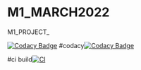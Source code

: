 # M1_MARCH2022
M1_PROJECT_

[![Codacy Badge](https://api.codacy.com/project/badge/Grade/50407e79d2db4725919b9ede42f9af37)](https://app.codacy.com/gh/jana1213/M1_MARCH2022?utm_source=github.com&utm_medium=referral&utm_content=jana1213/M1_MARCH2022&utm_campaign=Badge_Grade_Settings)
#codacy[![Codacy Badge](https://app.codacy.com/project/badge/Grade/d3b2e79760a242749131a4ccac689898)](https://www.codacy.com/gh/jana1213/M1_MARCH2022/dashboard?utm_source=github.com&amp;utm_medium=referral&amp;utm_content=jana1213/M1_MARCH2022&amp;utm_campaign=Badge_Grade)


#ci
build[![CI](https://github.com/jana1213/M1_MARCH2022/actions/workflows/blank.yml/badge.svg)](https://github.com/jana1213/M1_MARCH2022/actions/workflows/blank.yml)
